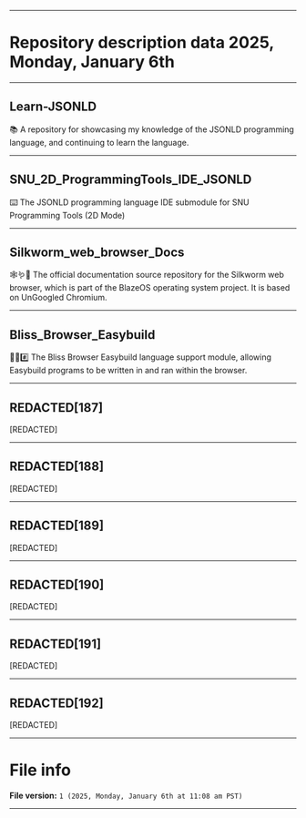 
***

# Repository description data 2025, Monday, January 6th

---

## Learn-JSONLD

📚️ A repository for showcasing my knowledge of the JSONLD programming language, and continuing to learn the language. 

---

## SNU_2D_ProgrammingTools_IDE_JSONLD

⌨️ The JSONLD programming language IDE submodule for SNU Programming Tools (2D Mode)

---

## Silkworm_web_browser_Docs

🕸️🪱️📖️ The official documentation source repository for the Silkworm web browser, which is part of the BlazeOS operating system project. It is based on UnGoogled Chromium.

---

## Bliss_Browser_Easybuild

🌳️🌐️#️⃣️ The Bliss Browser Easybuild language support module, allowing Easybuild programs to be written in and ran within the browser.

---

## REDACTED[187]

[REDACTED]

---

## REDACTED[188]

[REDACTED]

---

## REDACTED[189]

[REDACTED]

---

## REDACTED[190]

[REDACTED]

---

## REDACTED[191]

[REDACTED]

---

## REDACTED[192]

[REDACTED]

***

# File info

**File version:** `1 (2025, Monday, January 6th at 11:08 am PST)`

***

